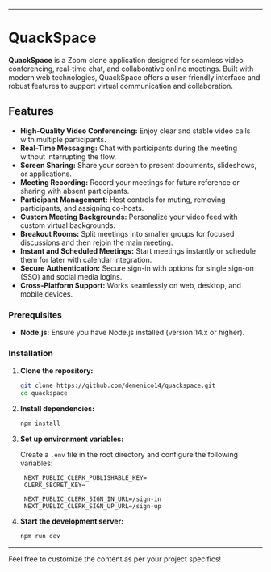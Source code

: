 
---

# QuackSpace

**QuackSpace** is a Zoom clone application designed for seamless video conferencing, real-time chat, and collaborative online meetings. Built with modern web technologies, QuackSpace offers a user-friendly interface and robust features to support virtual communication and collaboration.

## Features

- **High-Quality Video Conferencing:** Enjoy clear and stable video calls with multiple participants.
- **Real-Time Messaging:** Chat with participants during the meeting without interrupting the flow.
- **Screen Sharing:** Share your screen to present documents, slideshows, or applications.
- **Meeting Recording:** Record your meetings for future reference or sharing with absent participants.
- **Participant Management:** Host controls for muting, removing participants, and assigning co-hosts.
- **Custom Meeting Backgrounds:** Personalize your video feed with custom virtual backgrounds.
- **Breakout Rooms:** Split meetings into smaller groups for focused discussions and then rejoin the main meeting.
- **Instant and Scheduled Meetings:** Start meetings instantly or schedule them for later with calendar integration.
- **Secure Authentication:** Secure sign-in with options for single sign-on (SSO) and social media logins.
- **Cross-Platform Support:** Works seamlessly on web, desktop, and mobile devices.

### Prerequisites

- **Node.js:** Ensure you have Node.js installed (version 14.x or higher).


### Installation

1. **Clone the repository:**
   ```bash
   git clone https://github.com/demenico14/quackspace.git
   cd quackspace
   ```

2. **Install dependencies:**
   ```bash
   npm install
   ```

3. **Set up environment variables:**

   Create a `.env` file in the root directory and configure the following variables:

   ```plaintext
    NEXT_PUBLIC_CLERK_PUBLISHABLE_KEY=
    CLERK_SECRET_KEY=

    NEXT_PUBLIC_CLERK_SIGN_IN_URL=/sign-in
    NEXT_PUBLIC_CLERK_SIGN_UP_URL=/sign-up
   ```

4. **Start the development server:**
   ```bash
   npm run dev
   ```






---

Feel free to customize the content as per your project specifics!
